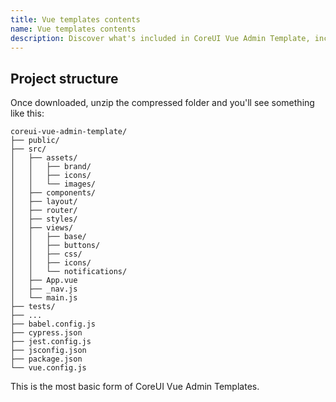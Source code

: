 ```yaml
---
title: Vue templates contents
name: Vue templates contents
description: Discover what's included in CoreUI Vue Admin Template, including our precompiled and source code flavors.
---
```


## Project structure

Once downloaded, unzip the compressed folder and you'll see something like this:

```text
coreui-vue-admin-template/
├── public/
├── src/
│   ├── assets/
│   │   ├── brand/
│   │   ├── icons/
│   │   └── images/
│   ├── components/
│   ├── layout/
│   ├── router/
│   ├── styles/
│   ├── views/
│   │   ├── base/
│   │   ├── buttons/
│   │   ├── css/
│   │   ├── icons/
│   │   └── notifications/
│   ├── App.vue
│   ├── _nav.js
│   └── main.js
├── tests/
├── ...
├── babel.config.js
├── cypress.json
├── jest.config.js
├── jsconfig.json
├── package.json
└── vue.config.js
```

This is the most basic form of CoreUI Vue Admin Templates.
